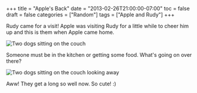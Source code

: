 +++
title = "Apple's Back"
date = "2013-02-26T21:00:00-07:00"
toc = false
draft = false
categories = ["Random"]
tags = ["Apple and Rudy"]
+++


<p>Rudy came for a visit!&nbsp;Apple was visiting Rudy for a little while to cheer him up and this is them when Apple came home.</p>    
<p><img alt="Two dogs sitting on the couch" src="http://cdn.smylee.com/images/2013/03/8542339961_afd2749866_b.jpg" title="Apple and Rudy all bundled up on the couch," /></p>    
<p>Someone must be in the kitchen or getting some food. What's going on over there?</p>    
<p><img alt="Two dogs sitting on the couch looking away" src="http://cdn.smylee.com/images/2013/03/8543438276_958c44ceff_b.jpg" title="What&amp;#039;s going on over there..?" /></p>    
<p>Aww! They get a long so well now. So cute! :)</p>  